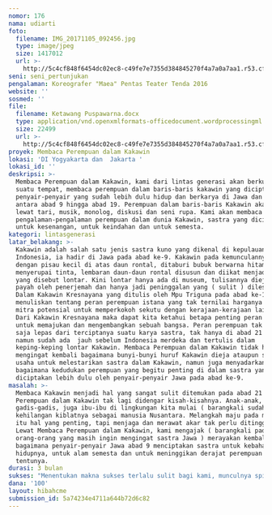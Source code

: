 ```yaml
---
nomor: 176
nama: udiarti
foto:
  filename: IMG_20171105_092456.jpg
  type: image/jpeg
  size: 1417012
  url: >-
    http://5c4cf848f6454dc02ec8-c49fe7e7355d384845270f4a7a0a7aa1.r53.cf2.rackcdn.com/a1d0e027-9266-453b-9161-212e14bf4dfc/IMG_20171105_092456.jpg
seni: seni_pertunjukan
pengalaman: Koreografer "Maea" Pentas Teater Tenda 2016
website: ''
sosmed: ''
file:
  filename: Ketawang Puspawarna.docx
  type: application/vnd.openxmlformats-officedocument.wordprocessingml.document
  size: 22499
  url: >-
    http://5c4cf848f6454dc02ec8-c49fe7e7355d384845270f4a7a0a7aa1.r53.cf2.rackcdn.com/9b476f80-9f7b-438b-b331-750e80e47614/Ketawang%20Puspawarna.docx
proyek: Membaca Perempuan dalam Kakawin
lokasi: 'DI Yogyakarta dan  Jakarta '
lokasi_id: ''
deskripsi: >-
  Membaca Perempuan dalam Kakawin, kami dari lintas generasi akan berkumpul di
  suatu tempat, membaca perempuan dalam baris-baris kakawin yang diciptakan oleh
  penyair-penyair yang sudah lebih dulu hidup dan berkarya di Jawa dan Bali
  antara abad 9 hingga abad 19. Perempuan dalam baris-baris Kakawin akan dibaca
  lewat tari, musik, monolog, diskusi dan seni rupa. Kami akan membaca
  pengalaman-pengalaman perempuan dalam dunia Kakawin, sastra yang diciptakan
  untuk kesenangan, untuk keindahan dan untuk semesta. 
kategori: lintasgenerasi
latar_belakang: >-
  Kakawin adalah salah satu jenis sastra kuno yang dikenal di kepulauan
  Indonesia, ia hadir di Jawa pada abad ke-9. Kakawin pada kemunculannya ditulis
  dengan pisau kecil di atas daun rontal, ditaburi bubuk berwarna hitam
  menyerupai tinta, lembaran daun-daun rontal disusun dan diikat menjadi buku
  yang disebut lontar. Kini lontar hanya ada di museum, tulisannya dieja susah
  payah oleh penerjemah dan hanya jadi peninggalan yang ( sulit ) dilestarikan.
  Dalam Kakawin Kresnayana yang ditulis oleh Mpu Triguna pada abad ke-13, ia
  menuliskan tentang peran perempuan istana yang tak ternilai harganya sebagai
  mitra potensial untuk memperkokoh sekutu dengan kerajaan-kerajaan lainnya.
  Dari Kakawin Kresnayana maka dapat kita ketahui betapa penting peran perempuan
  untuk memajukan dan mengembangkan sebuah bangsa. Peran perempuan tak begitu
  saja lepas dari terciptanya suatu karya sastra, tak hanya di abad 21 ini,
  namun sudah ada  jauh sebelum Indonesia merdeka dan tertulis dalam
  keping-keping lontar Kakawin. Membaca Perempuan dalam Kakawin tidak hanya
  mengingat kembali bagaimana bunyi-bunyi huruf Kakawin dieja ataupun salah satu
  usaha untuk melestarikan sastra dalam Kakawin, namun juga menyadarkan kembali
  bagaimana kedudukan perempuan yang begitu penting di dalam sastra yang
  diciptakan lebih dulu oleh penyair-penyair Jawa pada abad ke-9. 
masalah: >-
  Membaca Kakawin menjadi hal yang sangat sulit ditemukan pada abad 21 ini.
  Perempuan dalam Kakawin tak lagi didengar kisah-kisahnya. Anak-anak,
  gadis-gadis, juga ibu-ibu di lingkungan kita mulai ( barangkali sudah )
  kehilangan kiblatnya sebagai manusia Nusantara. Melangkah maju pada modernitas
  itu hal yang penting, tapi menjaga dan merawat akar tak perlu ditinggalkan.
  Lewat Membaca Perempuan dalam Kakawin, kami mengajak ( barangkali pada
  orang-orang yang masih ingin mengingat sastra Jawa ) merayakan kembali
  bagaimana penyair-penyair Jawa abad 9 menciptakan sastra untuk kebahagiaan
  hidupnya, untuk alam semesta dan untuk meninggikan derajat perempuan
  tentunya. 
durasi: 3 bulan
sukses: "Menentukan makna sukses terlalu sulit bagi kami, munculnya spirit belajar membaca Kakawin kembali setelah pulang dari menyaksikan Membaca Perempuan dalam Kakawin adalah kesuksesan yang sesungguhnya. Menjadi tempat berkumpul dan bertukar pikiran tentang Perempuan dalam Kakawin adalah kesuksesan selanjutnya. \r\n\r\n"
dana: '100'
layout: hibahcme
submission_id: 5a74234e4711a644b72d6c82
---
```


